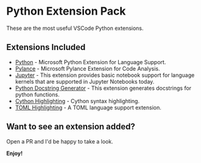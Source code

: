 # Python Extension Pack

These are the most useful VSCode Python extensions.

## Extensions Included

* [Python](https://marketplace.visualstudio.com/items?itemName=ms-python.python) - Microsoft Python Extension for Language Support.
* [Pylance](https://marketplace.visualstudio.com/items?itemName=ms-python.vscode-pylance) - Microsoft Pylance Extension for Code Analysis.
* [Jupyter](https://marketplace.visualstudio.com/items?itemName=ms-toolsai.jupyter) - This extension provides basic notebook support for language kernels that are supported in Jupyter Notebooks today.
* [Python Docstring Generator](https://marketplace.visualstudio.com/items?itemName=njpwerner.autodocstring) - This extension generates docstrings for python functions.
* [Cython Highlighting](https://marketplace.visualstudio.com/items?itemName=tcwalther.cython) - Cython syntax highlighting.
* [TOML Highlighting](https://marketplace.visualstudio.com/items?itemName=tamasfe.even-better-toml) - A TOML language support extension.

## Want to see an extension added?

Open a PR and I'd be happy to take a look.

**Enjoy!**
